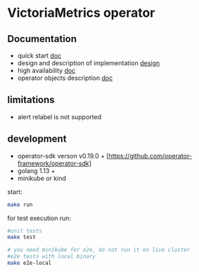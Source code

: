 # VictoriaMetrics operator

## Documentation

- quick start [doc](/docs/quick-start.MD)
- design and description of implementation [design](/docs/design.MD)
- high availability [doc](/docs/high-availability.MD)
- operator objects description [doc](/docs/api.MD)





## limitations

- alert relabel is not supported

## development

- operator-sdk verson v0.19.0 +  [https://github.com/operator-framework/operator-sdk]
- golang 1.13 +
- minikube or kind

start:
```bash
make run
```

for test execution run:
```bash
#unit tests
make test 

# you need minikube for e2e, do not run it on live cluster
#e2e tests with local binary
make e2e-local
```
